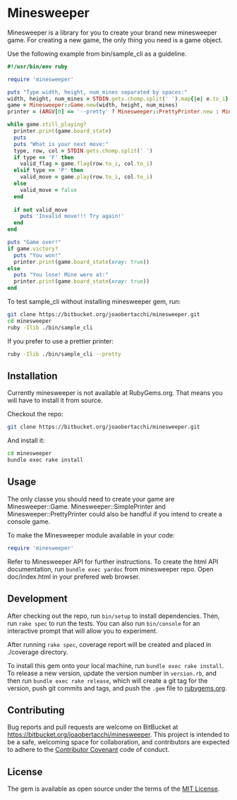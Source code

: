 # Minesweeper

Minesweeper is a library for you to create your brand new minesweeper game.
For creating a new game, the only thing you need is a game object.

Use the following example from bin/sample_cli as a guideline.

```ruby
#!/usr/bin/env ruby

require 'minesweeper'

puts "Type width, height, num_mines separated by spaces:"
width, height, num_mines = STDIN.gets.chomp.split(' ').map{|e| e.to_i}
game = Minesweeper::Game.new(width, height, num_mines)
printer = (ARGV[0] == '--pretty' ? Minesweeper::PrettyPrinter.new : Minesweeper::SimplePrinter.new)

while game.still_playing?
  printer.print(game.board_state)
  puts
  puts "What is your next move:"
  type, row, col = STDIN.gets.chomp.split(' ')
  if type == 'F' then
    valid_flag = game.flag(row.to_i, col.to_i)
  elsif type == 'P' then
    valid_move = game.play(row.to_i, col.to_i)
  else
    valid_move = false
  end
  
  if not valid_move
    puts 'Invalid move!!! Try again!'
  end
end

puts "Game over!"
if game.victory?
  puts "You won!"
  printer.print(game.board_state(xray: true))
else
  puts "You lose! Mine were at:"
  printer.print(game.board_state(xray: true))
end
```

To test sample_cli without installing minesweeper gem, run:

```bash
git clone https://bitbucket.org/joaobertacchi/minesweeper.git
cd minesweeper
ruby -Ilib ./bin/sample_cli
```

If you prefer to use a prettier printer:

```bash
ruby -Ilib ./bin/sample_cli --pretty
```

## Installation

Currently minesweeper is not available at RubyGems.org.
That means you will have to install it from source.

Checkout the repo:

```bash
git clone https://bitbucket.org/joaobertacchi/minesweeper.git
```

And install it:

```bash
cd minesweeper
bundle exec rake install
```

## Usage

The only classe you should need to create your game are Minesweeper::Game.
Minesweeper::SimplePrinter and Minesweeper::PrettyPrinter could also be handful if you
intend to create a console game.

To make the Minesweeper module available in your code:

```ruby
require 'minesweeper'
```

Refer to Minesweeper API for further instructions.
To create the html API documentation, run `bundle exec yardoc` from minesweeper repo.
Open doc/index.html in your prefered web browser.


## Development

After checking out the repo, run `bin/setup` to install dependencies. Then, run `rake spec` to run the tests. You can also run `bin/console` for an interactive prompt that will allow you to experiment.

After running `rake spec`, coverage report will be created and placed in ./coverage directory.

To install this gem onto your local machine, run `bundle exec rake install`. To release a new version, update the version number in `version.rb`, and then run `bundle exec rake release`, which will create a git tag for the version, push git commits and tags, and push the `.gem` file to [rubygems.org](https://rubygems.org).

## Contributing

Bug reports and pull requests are welcome on BitBucket at https://bitbucket.org/joaobertacchi/minesweeper. This project is intended to be a safe, welcoming space for collaboration, and contributors are expected to adhere to the [Contributor Covenant](http://contributor-covenant.org) code of conduct.


## License

The gem is available as open source under the terms of the [MIT License](http://opensource.org/licenses/MIT).

